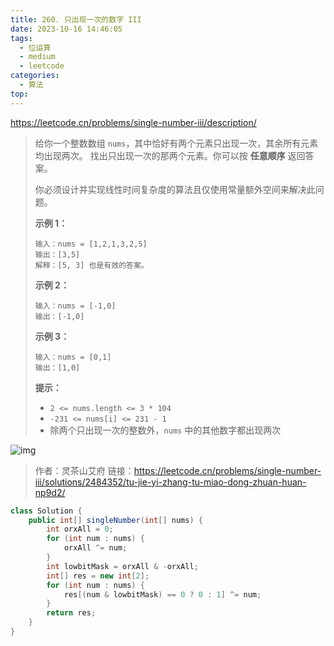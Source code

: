 ```yaml
---
title: 260. 只出现一次的数字 III
date: 2023-10-16 14:46:05
tags:
  - 位运算
  - medium
  - leetcode
categories:
  - 算法
top:
---
```


https://leetcode.cn/problems/single-number-iii/description/

<!-- more -->

> 给你一个整数数组 `nums`，其中恰好有两个元素只出现一次，其余所有元素均出现两次。 找出只出现一次的那两个元素。你可以按 **任意顺序** 返回答案。
>
> 你必须设计并实现线性时间复杂度的算法且仅使用常量额外空间来解决此问题。
> 
>  
>
> **示例 1：**
>
> ```
> 输入：nums = [1,2,1,3,2,5]
> 输出：[3,5]
>解释：[5, 3] 也是有效的答案。
> ```
>
>  **示例 2：**
>
> ```
>输入：nums = [-1,0]
> 输出：[-1,0]
>```
> 
> **示例 3：**
> 
> ```
>输入：nums = [0,1]
> 输出：[1,0]
>```
> 
> 
> 
> **提示：**
> 
> - `2 <= nums.length <= 3 * 104`
>- `-231 <= nums[i] <= 231 - 1`
>  - 除两个只出现一次的整数外，`nums` 中的其他数字都出现两次

![img](https://images.orkva.com/images/2023/10/16/1697089221-bDdgkc-lc260-c.png)

> 作者：灵茶山艾府
> 链接：https://leetcode.cn/problems/single-number-iii/solutions/2484352/tu-jie-yi-zhang-tu-miao-dong-zhuan-huan-np9d2/ 

```java
class Solution {
    public int[] singleNumber(int[] nums) {
        int orxAll = 0;
        for (int num : nums) {
            orxAll ^= num;
        }
        int lowbitMask = orxAll & -orxAll;
        int[] res = new int[2];
        for (int num : nums) {
            res[(num & lowbitMask) == 0 ? 0 : 1] ^= num;
        }
        return res;
    }
}
```

